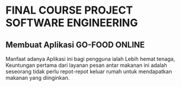 # FINAL COURSE PROJECT SOFTWARE ENGINEERING 
## Membuat Aplikasi GO-FOOD ONLINE 


Manfaat adanya Aplikasi ini bagi pengguna ialah Lebih hemat tenaga, Keuntungan pertama dari layanan pesan antar makanan ini adalah seseorang tidak perlu repot-repot keluar rumah untuk mendapatkan makanan yang diinginkan.
